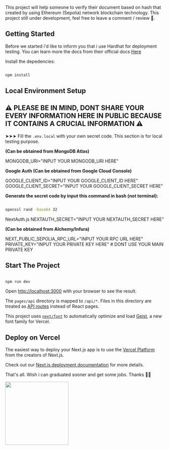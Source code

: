 This project will help someone to verify their document based on hash that created by using Ethereum (Sepolia) network blockchain technology. This project still under development, feel free to leave a comment / review 🐳. 

## Getting Started
Before we started i'd like to inform you that i use Hardhat for deployment testing. You can learn more the docs from their official docs [Here](https://hardhat.org/hardhat-runner/docs/getting-started)

Install the depedencies:

```bash

npm install

```

## Local Environment Setup

## ⚠️ PLEASE BE IN MIND, DONT SHARE YOUR EVERY INFORMATION HERE IN PUBLIC BECAUSE IT CONTAINS A CRUCIAL INFORMATION ⚠️

➤➤➤ Fill the `.env.local` with your own secret code. This section is for local testing purpose.

**(Can be obtained from MongoDB Atlas)**

MONGODB_URI="INPUT YOUR MONGODB_URI HERE"

**Google Auth (Can be obtained from Google Cloud Console)**

GOOGLE_CLIENT_ID="INPUT YOUR GOOGLE_CLIENT_ID HERE"
GOOGLE_CLIENT_SECRET="INPUT YOUR GOOGLE_CLIENT_SECRET HERE"

**Generate the secret code by input this command in bash (not terminal):**

``` bash

openssl rand -base64 32

```

NextAuth.js
NEXTAUTH_SECRET="INPUT YOUR NEXTAUTH_SECRET HERE" 

**(Can be obtained from Alchemy/Infura)**

NEXT_PUBLIC_SEPOLIA_RPC_URL="INPUT YOUR RPC URL HERE"
PRIVATE_KEY="INPUT YOUR PRIVATE KEY HERE" # DONT USE YOUR MAIN PRIVATE KEY

## Start The Project
```bash

npm run dev

```

Open [http://localhost:3000](http://localhost:3000) with your browser to see the result.

The `pages/api` directory is mapped to `/api/*`. Files in this directory are treated as [API routes](https://nextjs.org/docs/pages/building-your-application/routing/api-routes) instead of React pages.

This project uses [`next/font`](https://nextjs.org/docs/pages/building-your-application/optimizing/fonts) to automatically optimize and load [Geist](https://vercel.com/font), a new font family for Vercel.

## Deploy on Vercel

The easiest way to deploy your Next.js app is to use the [Vercel Platform](https://vercel.com/new?utm_medium=default-template&filter=next.js&utm_source=create-next-app&utm_campaign=create-next-app-readme) from the creators of Next.js.

Check out our [Next.js deployment documentation](https://nextjs.org/docs/pages/building-your-application/deploying) for more details.

That's all. Wish i can graduated sooner and get some jobs. Thanks 👨‍💼

<img src="https://tenor.com/view/hatsune-miku-miku-hatsune-miku-hatsune-washing-machine-gif-4863029126409914383" width="200">
